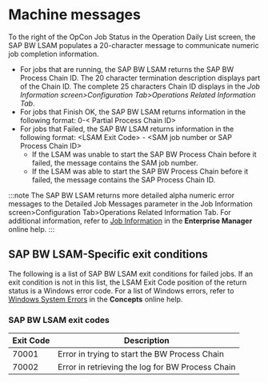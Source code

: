 # Machine messages

To the right of the OpCon Job Status in the Operation Daily List screen, the SAP BW LSAM populates a 20-character message to communicate numeric job completion information.

- For jobs that are running, the SAP BW LSAM returns the SAP BW Process Chain ID. The 20 character termination description displays part of the Chain ID. The complete 25 characters Chain ID displays in the *Job Information screen\>Configuration Tab\>Operations Related Information Tab*.
- For jobs that Finish OK, the SAP BW LSAM returns information in the following format: 0-< Partial Process Chain ID\>
- For jobs that Failed, the SAP BW LSAM returns information in the following format: <LSAM Exit Code\> - <SAM job number or SAP Process Chain ID\>
  - If the LSAM was unable to start the SAP BW Process Chain before it failed, the message contains the SAM job number.
  - If the LSAM was able to start the SAP BW Process Chain before it failed, the message contains the SAP Process Chain ID.

:::note
The SAP BW LSAM returns more detailed alpha numeric error messages to the Detailed Job Messages parameter in the Job Information screen\>Configuration Tab\>Operations Related Information Tab. For additional information, refer to [Job Information](https://help.smatechnologies.com/opcon/core/latest/Files/UI/Enterprise%20Manager/Job%20Information.htm) in the **Enterprise Manager** online help.
:::

## SAP BW LSAM-Specific exit conditions

The following is a list of SAP BW LSAM exit conditions for failed jobs. If an exit condition is not in this list, the LSAM Exit Code position of the return status is a Windows error code. For a list of Windows errors, refer to [Windows System Errors](https://help.smatechnologies.com/opcon/core/latest/Files/Concepts/Windows%20System%20Errors.htm) in the **Concepts** online help.

### SAP BW LSAM exit codes

| Exit Code | Description |
|--- | --- |
| 70001 | Error in trying to start the BW Process Chain |
| 70002 | Error in retrieving the log for BW Process Chain |
